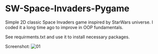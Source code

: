 # SW-Space-Invaders-Pygame
Simple 2D classic Space Invaders game inspired by StarWars universe. I coded it a long time ago to improve in OOP fundamentals. 

See requirments.txt and use it to install necessary packages.

Screenshot:
![01](https://user-images.githubusercontent.com/59512535/84092018-72207480-a9f6-11ea-8b22-04ffc18db439.png)

